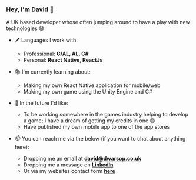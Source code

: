 ### Hey, I'm David 👋

A UK based developer whose often jumping around to have a play with new technologies 😄

- 🖊️ Languages I work with:
  - Professional: <b>C/AL, AL, C#</b>
  - Personal: <b>React Native, ReactJs</b>
  
- 📚 I'm currently learning about:
  - Making my own React Native application for mobile/web
  - Making my own game using the Unity Engine and C#  
  
- 🔮 In the future I'd like:
  - To be working somewhere in the games industry helping to develop a game; I have a dream of getting my credits in one 😊
  - Have published my own mobile app to one of the app stores
  
- 📫 You can reach me via the below (if you want to chat about anything here):
  - Dropping me an email at <b>david@dwarsop.co.uk</b>
  - Dropping me a message on <b>[LinkedIn](https://www.linkedin.com/in/davidwarsop)</b>
  - Or via my websites contact form <b>[here](https://david@dwarsop.co.uk/contact)</b>
  

